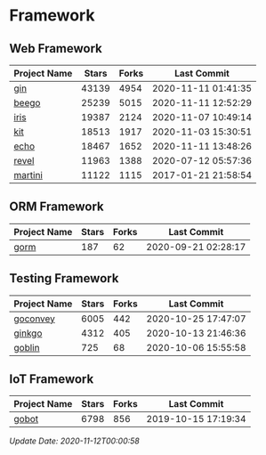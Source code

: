 # Framework

## Web Framework
| Project Name | Stars | Forks | Last Commit |
| ------------ | ----- | ----- | ----------- |
| [gin](https://github.com/gin-gonic/gin) | 43139 | 4954 | 2020-11-11 01:41:35 |
| [beego](https://github.com/astaxie/beego) | 25239 | 5015 | 2020-11-11 12:52:29 |
| [iris](https://github.com/kataras/iris) | 19387 | 2124 | 2020-11-07 10:49:14 |
| [kit](https://github.com/go-kit/kit) | 18513 | 1917 | 2020-11-03 15:30:51 |
| [echo](https://github.com/labstack/echo) | 18467 | 1652 | 2020-11-11 13:48:26 |
| [revel](https://github.com/revel/revel) | 11963 | 1388 | 2020-07-12 05:57:36 |
| [martini](https://github.com/go-martini/martini) | 11122 | 1115 | 2017-01-21 21:58:54 |

## ORM Framework
| Project Name | Stars | Forks | Last Commit |
| ------------ | ----- | ----- | ----------- |
| [gorm](https://github.com/jinzhu/gorm) | 187 | 62 | 2020-09-21 02:28:17 |

## Testing Framework
| Project Name | Stars | Forks | Last Commit |
| ------------ | ----- | ----- | ----------- |
| [goconvey](https://github.com/smartystreets/goconvey) | 6005 | 442 | 2020-10-25 17:47:07 |
| [ginkgo](https://github.com/onsi/ginkgo) | 4312 | 405 | 2020-10-13 21:46:36 |
| [goblin](https://github.com/franela/goblin) | 725 | 68 | 2020-10-06 15:55:58 |

## IoT Framework
| Project Name | Stars | Forks | Last Commit |
| ------------ | ----- | ----- | ----------- |
| [gobot](https://github.com/hybridgroup/gobot) | 6798 | 856 | 2019-10-15 17:19:34 |

*Update Date: 2020-11-12T00:00:58*